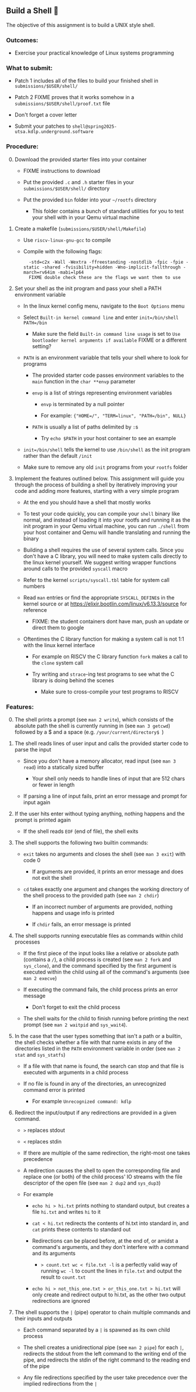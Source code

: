 ## Build a Shell 🐚

The objective of this assignment is to build a UNIX style shell.

### Outcomes:

* Exercise your practical knowledge of Linux systems programming

### What to submit:

* Patch 1 includes all of the files to build your finished shell in `submissions/$USER/shell/`

* Patch 2 FIXME proves that it works somehow in a `submissions/$USER/shell/proof.txt` file

* Don't forget a cover letter

* Submit your patches to `shell@spring2025-utsa.kdlp.underground.software`

### Procedure:

0. Download the provided starter files into your container

    * FIXME instructions to download

    * Put the provided `.c` and `.h` starter files in your `submissions/$USER/shell/` directory

    * Put the provided `bin` folder into your `~/rootfs` directory

        * This folder contains a bunch of standard utilities for you to test your shell with in your Qemu virtual machine

0. Create a makefile (`submissions/$USER/shell/Makefile`)

    * Use `riscv-linux-gnu-gcc` to compile

    * Compile with the following flags:

            -std=c2x -Wall -Wextra -ffreestanding -nostdlib -fpic -fpie -static -shared -fvisibility=hidden -Wno-implicit-fallthrough -march=rv64im -mabi=lp64
            FIXME double check these are the flags we want them to use

0. Set your shell as the init program and pass your shell a PATH environment variable

    * In the linux kernel config menu, navigate to the `Boot Options` menu

    * Select `Built-in kernel command line` and enter `init=/bin/shell PATH=/bin`

        * Make sure the field `Built-in command line usage` is set to `Use bootloader kernel arguments if available` FIXME or a different setting?

    * `PATH` is an environment variable that tells your shell where to look for programs

        * The provided starter code passes environment variables to the `main` function in the `char **envp` parameter

        * `envp` is a list of strings representing environment variables

            * `envp` is terminated by a null pointer

            * For example: `{"HOME=/", "TERM=linux", "PATH=/bin", NULL}`

        * `PATH` is usually a list of paths delimited by `:`s

            * Try `echo $PATH` in your host container to see an example

    * `init=/bin/shell` tells the kernel to use `/bin/shell` as the init program rather than the default `/init`

    * Make sure to remove any old `init` programs from your `rootfs` folder

0. Implement the features outlined below. This assignment will guide you through the process of building a shell by iteratively improving
your code and adding more features, starting with a very simple program

    * At the end you should have a shell that mostly works

    * To test your code quickly, you can compile your `shell` binary like normal, and instead of loading it into your rootfs
    and running it as the init program in your Qemu virtual machine, you can run `./shell` from your host container and Qemu will
    handle translating and running the binary

    * Building a shell requires the use of several system calls. Since you don't have a C library, you will need to make system calls
    directly to the linux kernel yourself. We suggest writing wrapper functions around calls to the provided `syscall` macro

    * Refer to the kernel `scripts/syscall.tbl` table for system call numbers

    * Read `man` entries or find the appropriate `SYSCALL_DEFINE`s in the kernel source or at https://elixir.bootlin.com/linux/v6.13.3/source
    for reference

        * FIXME: the student containers dont have man, push an update or direct them to google

    * Oftentimes the C library function for making a system call is not 1:1 with the linux kernel interface

        * For example on RISCV the C library function `fork` makes a call to the `clone` system call

        * Try writing and `strace`-ing test programs to see what the C library is doing behind the scenes

            * Make sure to cross-compile your test programs to RISCV

### Features:

0. The shell prints a prompt (see `man 2 write`), which consists of the absolute path the shell is currently
running in (see `man 3 getcwd`) followed by a $ and a space (e.g. `/your/current/directory$ `)

0. The shell reads lines of user input and calls the provided starter code to parse the input

    * Since you don't have a memory allocator, read input (see `man 3 read`) into a statically sized buffer

        * Your shell only needs to handle lines of input that are 512 chars or fewer in length

    * If parsing a line of input fails, print an error message and prompt for input again

0. If the user hits enter without typing anything, nothing happens and the prompt is printed again

    * If the shell reads `EOF` (end of file), the shell exits

0. The shell supports the following two builtin commands:

    * `exit` takes no arguments and closes the shell (see `man 3 exit`) with code 0

        * If arguments are provided, it prints an error message and does not exit the shell

    * `cd` takes exactly one argument and changes the working directory of the shell process to the provided path (see `man 2 chdir`)

        * If an incorrect number of arguments are provided, nothing happens and usage info is printed

        * If `chdir` fails, an error message is printed

0. The shell supports running executable files as commands within child processes

    * If the first piece of the input looks like a relative or absolute path (contains a `/`),
    a child process is created (see `man 2 fork` and `sys_clone`), and the command specified by the first
    argument is executed within the child using all of the command's arguments (see `man 2 execve`)

    * If executing the command fails, the child process prints an error message

        * Don't forget to exit the child process

    * The shell waits for the child to finish running before printing the next prompt
    (see `man 2 waitpid` and `sys_wait4`).

0. In the case that the user types something that isn't a path or a builtin,
the shell checks whether a file with that name exists in any of the directories listed
in the `PATH` environment variable in order (see `man 2 stat` and `sys_statfs`)

    * If a file with that name is found, the search can stop and that file is executed with
    arguments in a child process

    * If no file is found in any of the directories, an unrecognized command error is printed

        * For example `Unrecognized command: kdlp`

0. Redirect the input/output if any redirections are provided in a given command.

    * `>` replaces stdout

    * `<` replaces stdin

    * If there are multiple of the same redirection, the right-most one takes precedence

    * A redirection causes the shell to open the corresponding file and replace one (or both)
    of the child process' IO streams with the file descriptor of the open file
    (see `man 2 dup2` and `sys_dup3`)

    * For example

        * `echo hi > hi.txt` prints nothing to standard output, but creates a file
        `hi.txt` and writes `hi` to it

        * `cat < hi.txt` redirects the contents of hi.txt into standard in, and `cat` prints these
        contents to standard out

        * Redirections can be placed before, at the end of, or amidst a command's arguments, and they don't interfere with a
        command and its arguments

            * `> count.txt wc < file.txt -l` is a perfectly valid way of running `wc -l` to count the lines in
            `file.txt` and output the result to `count.txt`

        * `echo hi > not_this_one.txt > or_this_one.txt > hi.txt` will only create and redirect output to hi.txt, as the other two
        output redirections are ignored

0. The shell supports the `|` (pipe) operator to chain multiple commands and their
inputs and outputs

    * Each command separated by a `|` is spawned as its own child process

    * The shell creates a unidirectional pipe (see `man 2 pipe`) for each `|`, redirects
    the stdout from the left command to the writing end of the pipe, and redirects the stdin
    of the right command to the reading end of the pipe

    * Any file redirections specified by the user take precedence over the implied
    redirections from the `|`

